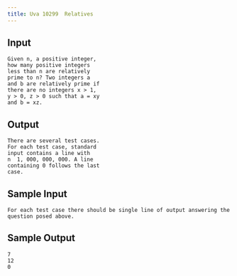 ```yaml
---
title: Uva 10299  Relatives
---
```



## Input

```
Given n, a positive integer,
how many positive integers
less than n are relatively
prime to n? Two integers a
and b are relatively prime if
there are no integers x > 1,
y > 0, z > 0 such that a = xy
and b = xz.
```

## Output

```
There are several test cases.
For each test case, standard
input contains a line with
n  1, 000, 000, 000. A line
containing 0 follows the last
case.

```

## Sample Input

```
For each test case there should be single line of output answering the question posed above.

```

## Sample Output

```
7
12
0

```
